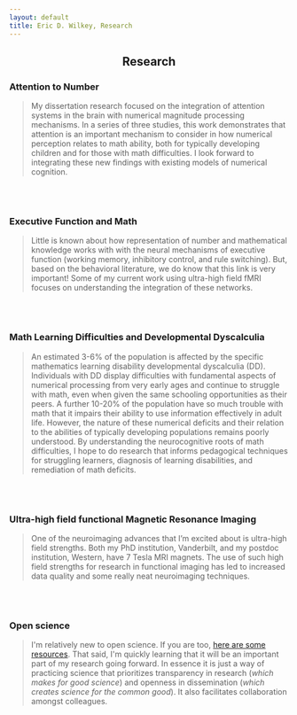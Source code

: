 ```yaml
---
layout: default
title: Eric D. Wilkey, Research
---
```


<meta name="viewport" content="width=device-width, initial-scale=1.0">
<h2><center>Research</center></h2>

### Attention to Number
> My dissertation research focused on the integration of attention systems in the brain with numerical magnitude processing mechanisms. In a series of three studies, this work demonstrates that attention is an important mechanism to consider in how numerical perception relates to math ability, both for typically developing children and for those with math difficulties. I look forward to integrating these new findings with existing models of numerical cognition.
<br>
<br>

### Executive Function and Math
> Little is known about how representation of number and mathematical knowledge works with with the neural mechanisms of executive function (working memory, inhibitory control, and rule switching). But, based on the behavioral literature, we do know that this link is very important! Some of my current work using ultra-high field fMRI focuses on understanding the integration of these networks.
<br>
<br>

### Math Learning Difficulties and Developmental Dyscalculia
> An estimated 3-6% of the population is affected by the specific mathematics learning disability developmental dyscalculia (DD). Individuals with DD display difficulties with fundamental aspects of numerical processing from very early ages and continue to struggle with math, even when given the same schooling opportunities as their peers. A further 10-20% of the population have so much trouble with math that it impairs their ability to use information effectively in adult life. However, the nature of these numerical deficits and their relation to the abilities of typically developing populations remains poorly understood. By understanding the neurocognitive roots of math difficulties, I hope to do research that informs pedagogical techniques for struggling learners, diagnosis of learning disabilities, and remediation of math deficits.
<br>
<br>

### Ultra-high field functional Magnetic Resonance Imaging
> One of the neuroimaging advances that I’m excited about is ultra-high field strengths. Both my PhD institution, Vanderbilt, and my postdoc institution, Western, have 7 Tesla MRI magnets. The use of such high field strengths for research in functional imaging has led to increased data quality and some really neat neuroimaging techniques. 
<br>
<br>

### Open science
> I'm relatively new to open science. If you are too, [here are some resources](https://opensciencemooc.eu/). That said, I'm quickly learning that it will be an important part of my research going forward. In essence it is just a way of practicing science that prioritizes transparency in research (_which makes for good science_) and openness in dissemination (_which creates science for the common good_). It also facilitates collaboration amongst colleagues.
